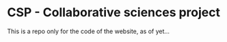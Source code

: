 # CSP - Collaborative sciences project
This is a repo only for the code of the website, as of yet...
